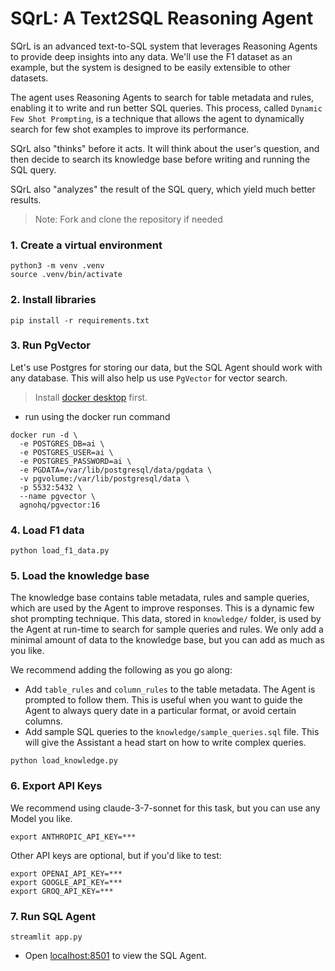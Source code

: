 # SQrL: A Text2SQL Reasoning Agent

SQrL is an advanced text-to-SQL system that leverages Reasoning Agents to provide deep insights into any data. We'll use the F1 dataset as an example, but the system is designed to be easily extensible to other datasets.

The agent uses Reasoning Agents to search for table metadata and rules, enabling it to write and run better SQL queries. This process, called `Dynamic Few Shot Prompting`, is a technique that allows the agent to dynamically search for few shot examples to improve its performance.

SQrL also "thinks" before it acts. It will think about the user's question, and then decide to search its knowledge base before writing and running the SQL query.

SQrL also "analyzes" the result of the SQL query, which yield much better results.

> Note: Fork and clone the repository if needed

### 1. Create a virtual environment

```shell
python3 -m venv .venv
source .venv/bin/activate
```

### 2. Install libraries

```shell
pip install -r requirements.txt
```

### 3. Run PgVector

Let's use Postgres for storing our data, but the SQL Agent should work with any database. This will also help us use `PgVector` for vector search.

> Install [docker desktop](https://docs.docker.com/desktop/install/mac-install/) first.

- run using the docker run command

```shell
docker run -d \
  -e POSTGRES_DB=ai \
  -e POSTGRES_USER=ai \
  -e POSTGRES_PASSWORD=ai \
  -e PGDATA=/var/lib/postgresql/data/pgdata \
  -v pgvolume:/var/lib/postgresql/data \
  -p 5532:5432 \
  --name pgvector \
  agnohq/pgvector:16
```

### 4. Load F1 data

```shell
python load_f1_data.py
```

### 5. Load the knowledge base

The knowledge base contains table metadata, rules and sample queries, which are used by the Agent to improve responses. This is a dynamic few shot prompting technique. This data, stored in `knowledge/` folder, is used by the Agent at run-time to search for sample queries and rules. We only add a minimal amount of data to the knowledge base, but you can add as much as you like.

We recommend adding the following as you go along:
  - Add `table_rules` and `column_rules` to the table metadata. The Agent is prompted to follow them. This is useful when you want to guide the Agent to always query date in a particular format, or avoid certain columns.
  - Add sample SQL queries to the `knowledge/sample_queries.sql` file. This will give the Assistant a head start on how to write complex queries.

```shell
python load_knowledge.py
```

### 6. Export API Keys

We recommend using claude-3-7-sonnet for this task, but you can use any Model you like.

```shell
export ANTHROPIC_API_KEY=***
```

Other API keys are optional, but if you'd like to test:

```shell
export OPENAI_API_KEY=***
export GOOGLE_API_KEY=***
export GROQ_API_KEY=***
```

### 7. Run SQL Agent

```shell
streamlit app.py
```

- Open [localhost:8501](http://localhost:8501) to view the SQL Agent.